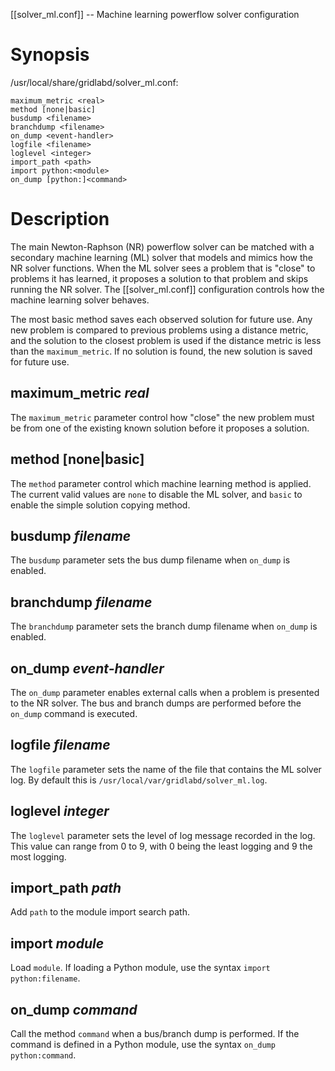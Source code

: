 [[solver_ml.conf]] -- Machine learning powerflow solver configuration

# Synopsis

/usr/local/share/gridlabd/solver_ml.conf:
~~~
maximum_metric <real>
method [none|basic]
busdump <filename>
branchdump <filename>
on_dump <event-handler>
logfile <filename>
loglevel <integer>
import_path <path>
import python:<module>
on_dump [python:]<command>
~~~

# Description

The main Newton-Raphson (NR) powerflow solver can be matched with a secondary machine learning (ML) solver that models and mimics how the NR solver functions.  When the ML solver sees a problem that is "close" to problems it has learned, it proposes a solution to that problem and skips running the NR solver. The [[solver_ml.conf]] configuration controls how the machine learning solver behaves.

The most basic method saves each observed solution for future use.  Any new problem is compared to previous problems using a distance metric, and the solution to the closest problem is used if the distance metric is less than the `maximum_metric`.  If no solution is found, the new solution is saved for future use.

## maximum_metric *real*

The `maximum_metric` parameter control how "close" the new problem must be from one of the existing known solution before it proposes a solution.

## method [none|basic]

The `method` parameter control which machine learning method is applied. The current valid values are `none` to disable the ML solver, and `basic` to enable the simple solution copying method.

## busdump *filename*

The `busdump` parameter sets the bus dump filename when `on_dump` is enabled.

## branchdump *filename*

The `branchdump` parameter sets the branch dump filename when `on_dump` is enabled.

## on_dump *event-handler*

The `on_dump` parameter enables external calls when a problem is presented to the NR solver.  The bus and branch dumps are performed before the `on_dump` command is executed.

## logfile *filename*

The `logfile` parameter sets the name of the file that contains the ML solver log.  By default this is `/usr/local/var/gridlabd/solver_ml.log`.

## loglevel *integer*

The `loglevel` parameter sets the level of log message recorded in the log.  This value can range from 0 to 9, with 0 being the least logging and 9 the most logging.

## import_path *path*

Add `path` to the module import search path.

## import *module*

Load `module`.  If loading a Python module, use the syntax `import python:filename`.

## on_dump *command*

Call the method `command` when a bus/branch dump is performed. If the command is defined in a Python module, use the syntax `on_dump python:command`.
    